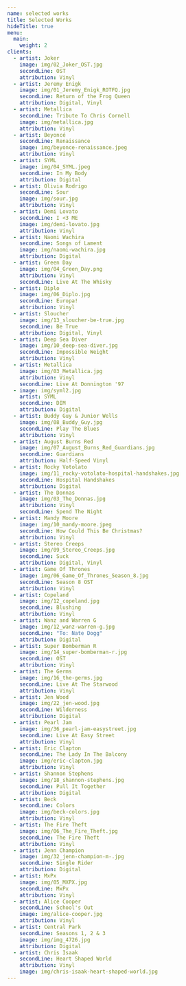```yaml
---
name: selected works
title: Selected Works
hideTitle: true
menu:
  main:
    weight: 2
clients:
  - artist: Joker
    image: img/02_Joker_OST.jpg
    secondLine: OST
    attribution: Vinyl
  - artist: Jeremy Enigk
    image: img/01_Jeremy_Enigk_ROTFQ.jpg
    secondLine: Return of the Frog Queen
    attribution: Digital, Vinyl
  - artist: Metallica
    secondLine: Tribute To Chris Cornell
    image: img/metallica.jpg
    attribution: Vinyl
  - artist: Beyoncé
    secondLine: Renaissance
    image: img/beyonce-renaissance.jpeg
    attribution: Vinyl
  - artist: SYML
    image: img/04_SYML.jpeg
    secondLine: In My Body
    attribution: Digital
  - artist: Olivia Rodrigo
    secondLine: Sour
    image: img/sour.jpg
    attribution: Vinyl
  - artist: Demi Lovato
    secondLine: I <3 ME
    image: img/demi-lovato.jpg
    attribution: Vinyl
  - artist: Naomi Wachira
    secondLine: Songs of Lament
    image: img/naomi-wachira.jpg
    attribution: Digital
  - artist: Green Day
    image: img/04_Green_Day.png
    attribution: Vinyl
    secondLine: Live At The Whisky
  - artist: Diplo
    image: img/06_Diplo.jpg
    secondLine: Europa!
    attribution: Vinyl
  - artist: Sloucher
    image: img/13_sloucher-be-true.jpg
    secondLine: Be True
    attribution: Digital, Vinyl
  - artist: Deep Sea Diver
    image: img/10_deep-sea-diver.jpg
    secondLine: Impossible Weight
    attribution: Vinyl
  - artist: Metallica
    image: img/03_Metallica.jpg
    attribution: Vinyl
    secondLine: Live At Donnington '97
  - image: img/syml2.jpg
    artist: SYML
    secondLine: DIM
    attribution: Digital
  - artist: Buddy Guy & Junior Wells
    image: img/08_Buddy_Guy.jpg
    secondLine: Play The Blues
    attribution: Vinyl
  - artist: August Burns Red
    image: img/07_August_Burns_Red_Guardians.jpg
    secondLine: Guardians
    attribution: Half-Speed Vinyl
  - artist: Rocky Votolato
    image: img/11_rocky-votolato-hospital-handshakes.jpg
    secondLine: Hospital Handshakes
    attribution: Digital
  - artist: The Donnas
    image: img/03_The_Donnas.jpg
    attribution: Vinyl
    secondLine: Spend The Night
  - artist: Mandy Moore
    image: img/10_mandy-moore.jpeg
    secondLine: How Could This Be Christmas?
    attribution: Vinyl
  - artist: Stereo Creeps
    image: img/09_Stereo_Creeps.jpg
    secondLine: Suck
    attribution: Digital, Vinyl
  - artist: Game Of Thrones
    image: img/06_Game_Of_Thrones_Season_8.jpg
    secondLine: Season 8 OST
    attribution: Vinyl
  - artist: Copeland
    image: img/12_copeland.jpg
    secondLine: Blushing
    attribution: Vinyl
  - artist: Wanz and Warren G
    image: img/12_wanz-warren-g.jpg
    secondLine: "To: Nate Dogg"
    attribution: Digital
  - artist: Super Bomberman R
    image: img/14_super-bomberman-r.jpg
    secondLine: OST
    attribution: Vinyl
  - artist: The Germs
    image: img/16_the-germs.jpg
    secondLine: Live At The Starwood
    attribution: Vinyl
  - artist: Jen Wood
    image: img/22_jen-wood.jpg
    secondLine: Wilderness
    attribution: Digital
  - artist: Pearl Jam
    image: img/36_pearl-jam-easystreet.jpg
    secondLine: Live At Easy Street
    attribution: Vinyl
  - artist: Eric Clapton
    secondLine: The Lady In The Balcony
    image: img/eric-clapton.jpg
    attribution: Vinyl
  - artist: Shannon Stephens
    image: img/18_shannon-stephens.jpg
    secondLine: Pull It Together
    attribution: Digital
  - artist: Beck
    secondLine: Colors
    image: img/beck-colors.jpg
    attribution: Vinyl
  - artist: The Fire Theft
    image: img/06_The_Fire_Theft.jpg
    secondLine: The Fire Theft
    attribution: Vinyl
  - artist: Jenn Champion
    image: img/32_jenn-champion-m-.jpg
    secondLine: Single Rider
    attribution: Digital
  - artist: MxPx
    image: img/05_MXPX.jpg
    secondLine: MxPx
    attribution: Vinyl
  - artist: Alice Cooper
    secondLine: School's Out
    image: img/alice-cooper.jpg
    attribution: Vinyl
  - artist: Central Park
    secondLine: Seasons 1, 2 & 3
    image: img/img_4726.jpg
    attribution: Digital
  - artist: Chris Isaak
    secondLine: Heart Shaped World
    attribution: Vinyl
    image: img/chris-isaak-heart-shaped-world.jpg
---
```

